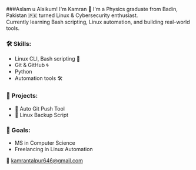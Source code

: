 ###Aslam u Alaikum! I'm Kamran 👋
I'm a Physics graduate from Badin, Pakistan 🇵🇰 turned Linux & Cybersecurity enthusiast.  
Currently learning Bash scripting, Linux automation, and building real-world tools.  

### 🛠 Skills:
- Linux CLI, Bash scripting 🐧
- Git & GitHub 🌀
- Python 
- Automation tools 🛠

### 🚀 Projects:
- 🔐 Auto Git Push Tool
- 📁 Linux Backup Script

### 🎯 Goals:
- MS in Computer Science
- Freelancing in Linux Automation

📧 kamrantalpur646@gmail.com
